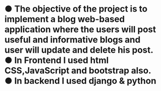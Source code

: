 <h1>●	The objective of the project is to implement a blog web-based application where the users will post useful and informative blogs and user will update and delete his post.
●	In Frontend I used html CSS,JavaScript  and bootstrap also.
●	In backend I used django & python 
</h1>

